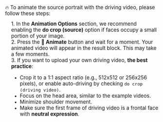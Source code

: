 <span style="font-size: 1.2em;">🔥 To animate the source portrait with the driving video, please follow these steps:</span>
<div style="font-size: 1.2em; margin-left: 20px;">
1. In the <strong>Animation Options</strong> section, we recommend enabling the <strong>do crop (source)</strong> option if faces occupy a small portion of your image.
</div>
<div style="font-size: 1.2em; margin-left: 20px;">
2. Press the <strong>🚀 Animate</strong> button and wait for a moment. Your animated video will appear in the result block. This may take a few moments.
</div>
<div style="font-size: 1.2em; margin-left: 20px;">
3. If you want to upload your own driving video, <strong>the best practice</strong>:

 - Crop it to a 1:1 aspect ratio (e.g., 512x512 or 256x256 pixels), or enable auto-driving by checking `do crop (driving video)`.
 - Focus on the head area, similar to the example videos.
 - Minimize shoulder movement.
 - Make sure the first frame of driving video is a frontal face with **neutral expression**.

</div>
